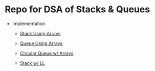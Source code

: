 # Repo for DSA of Stacks & Queues

* Implementation
    - [Stack Using Arrays](./01_Implementation/01_1-Array-STK.cpp)
    - [Queue Using Arrays](./01_Implementation/01_2-Array-QUE.cpp)
    - [Circular Queue w/ Arrays](./01_Implementation/01_3-Array-CIR-QUE.cpp)

    - [Stack w/ LL](./01_Implementation/01_4-LL-STK.cpp)